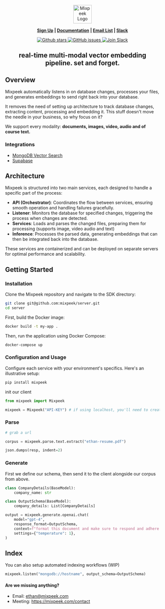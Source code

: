 <p align="center">
  <img height="60" src="https://mixpeek.com/static/img/logo-dark.png" alt="Mixpeek Logo">
</p>
<p align="center">
<strong><a href="https://mixpeek.com/start">Sign Up</a> | <a href="https://docs.mixpeek.com/">Documentation</a> | <a href="https://learn.mixpeek.com">Email List</a> | <a href="https://join.slack.com/t/mixpeek/shared_invite/zt-2edc3l6t2-H8VxHFAIl0cnpqDmyFGt0A">Slack</a>
</strong>
</p>

<p align="center">
    <a href="https://github.com/mixpeek/mixpeek-python/stargazers">
        <img src="https://img.shields.io/github/stars/mixpeek/mixpeek-python.svg?style=flat&color=yellow" alt="Github stars"/>
    </a>
    <a href="https://github.com/mixpeek/mixpeek-python/issues">
        <img src="https://img.shields.io/github/issues/mixpeek/mixpeek-python.svg?style=flat&color=success" alt="GitHub issues"/>
    </a>
    <a href="https://join.slack.com/t/mixpeek/shared_invite/zt-2edc3l6t2-H8VxHFAIl0cnpqDmyFGt0A">
        <img src="https://img.shields.io/badge/slack-join-green.svg?logo=slack" alt="Join Slack"/>
    </a>
</p>

<h2 align="center">
    <b>real-time multi-modal vector embedding pipeline. set and forget. 
    </b>
</h2>

## Overview

Mixpeek automatically listens in on database changes, processes your files, and generates embeddings to send right back into your database.

It removes the need of setting up architecture to track database changes, extracting content, processing and embedding it. This stuff doesn't move the needle in your business, so why focus on it?

We support every modality: **documents, images, video, audio and of course text.**

### Integrations

- [MongoDB Vector Search](https://www.mongodb.com/products/platform/atlas-vector-search)
- [Supabase](https://supabase.com/vector)

## Architecture

Mixpeek is structured into two main services, each designed to handle a specific part of the process:

- **API (Orchestrator)**: Coordinates the flow between services, ensuring smooth operation and handling failures gracefully.
- **Listener**: Monitors the database for specified changes, triggering the process when changes are detected.
- **Services**: Loads and parses the changed files, preparing them for processing (supports image, video audio and text)
- **Inference**: Processes the parsed data, generating embeddings that can then be integrated back into the database.

These services are containerized and can be deployed on separate servers for optimal performance and scalability.

## Getting Started

### Installation

Clone the Mixpeek repository and navigate to the SDK directory:

```bash
git clone git@github.com:mixpeek/server.git
cd server
```

First, build the Docker image:

```bash
docker build -t my-app .
```

Then, run the application using Docker Compose:

```bash
docker-compose up
```

### Configuration and Usage

Configure each service with your environment's specifics. Here's an illustrative setup:

```bash
pip install mixpeek
```

init our client
```python
from mixpeek import Mixpeek

mixpeek = Mixpeek("API-KEY") # if using localhost, you'll need to create one locally.
```

### Parse
```python
# grab a url

corpus = mixpeek.parse.text.extract("ethan-resume.pdf")

json.dumps(resp, indent=2)
```

### Generate
First we define our schema, then send it to the client alongside our corpus from above.
```python
class CompanyDetails(BaseModel):
    company_name: str

class OutputSchema(BaseModel):
    company_details: List[CompanyDetails]

output = mixpeek.generate.openai.chat(
    model="gpt-4",
    response_format=OutputSchema,
    context=f"format this document and make sure to respond and adhere to the provided JSON format: {corpus}",
    settings={"temperature": 1},
)
```

## Index
You can also setup automated indexing workflows (WIP)
```python
mixpeek.listen("mongodb://hostname", output_schema=OutputSchema)
```


#### Are we missing anything?

- Email: ethan@mixpeek.com
- Meeting: https://mixpeek.com/contact

